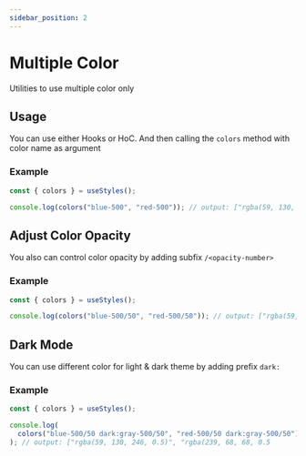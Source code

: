 ```yaml
---
sidebar_position: 2
---
```


# Multiple Color

Utilities to use multiple color only

## Usage

You can use either Hooks or HoC. And then calling the `colors` method with color name as argument

### Example

```jsx
const { colors } = useStyles();

console.log(colors("blue-500", "red-500")); // output: ["rgba(59, 130, 246, 1)", "rgba(239, 68, 68, 1)"]
```

## Adjust Color Opacity

You also can control color opacity by adding subfix `/<opacity-number>`

### Example

```jsx
const { colors } = useStyles();

console.log(colors("blue-500/50", "red-500/50")); // output: ["rgba(59, 130, 246, 0.5)", "rgba(239, 68, 68, 0.5)"]
```

## Dark Mode

You can use different color for light & dark theme by adding prefix `dark:`

### Example

```jsx
const { colors } = useStyles();

console.log(
  colors("blue-500/50 dark:gray-500/50", "red-500/50 dark:gray-500/50")
); // output: ["rgba(59, 130, 246, 0.5)", "rgba(239, 68, 68, 0.5
```
